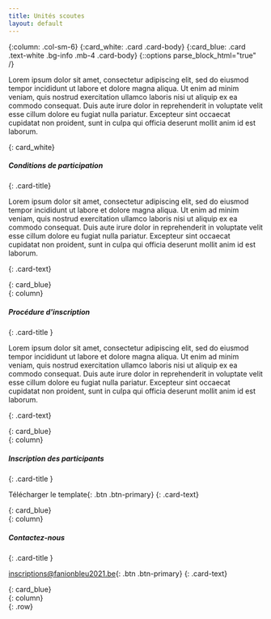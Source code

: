 ```yaml
---
title: Unités scoutes
layout: default
---
```

{:column: .col-sm-6}
{:card_white: .card .card-body}
{:card_blue: .card .text-white .bg-info .mb-4 .card-body}
{::options parse_block_html="true" /}

<!-- cspell:disable-->
Lorem ipsum dolor sit amet, consectetur adipiscing elit, sed do eiusmod tempor incididunt ut labore et dolore magna
aliqua. Ut enim ad minim veniam, quis nostrud exercitation ullamco laboris nisi ut aliquip ex ea commodo consequat.
Duis aute irure dolor in reprehenderit in voluptate velit esse cillum dolore eu fugiat nulla pariatur. Excepteur
sint occaecat cupidatat non proident, sunt in culpa qui officia deserunt mollit anim id est laborum.
<!-- cspell:enable-->
{: card_white}

<div>

<div>
<div>

##### Conditions de participation
{: .card-title}

<!-- cspell:disable-->
Lorem ipsum dolor sit amet, consectetur adipiscing elit, sed do eiusmod tempor incididunt ut labore et dolore magna
aliqua. Ut enim ad minim veniam, quis nostrud exercitation ullamco laboris nisi ut aliquip ex ea commodo consequat.
Duis aute irure dolor in reprehenderit in voluptate velit esse cillum dolore eu fugiat nulla pariatur. Excepteur
sint occaecat cupidatat non proident, sunt in culpa qui officia deserunt mollit anim id est laborum.
<!-- cspell:enable-->
{: .card-text}

</div>
{: card_blue}
</div>
{: column}

<div>
<div>

##### Procédure d'inscription
{: .card-title }

<!-- cspell:disable-->
Lorem ipsum dolor sit amet, consectetur adipiscing elit, sed do eiusmod tempor incididunt ut labore et dolore magna
aliqua. Ut enim ad minim veniam, quis nostrud exercitation ullamco laboris nisi ut aliquip ex ea commodo consequat.
Duis aute irure dolor in reprehenderit in voluptate velit esse cillum dolore eu fugiat nulla pariatur. Excepteur
sint occaecat cupidatat non proident, sunt in culpa qui officia deserunt mollit anim id est laborum.
<!-- cspell:enable-->
{: .card-text}

</div>
{: card_blue}
</div>
{: column}

<div>
<div>

##### Inscription des participants
{: .card-title }

<a>Télécharger le template</a>{: .btn .btn-primary}
{: .card-text}

</div>
{: card_blue}
</div>
{: column}

<div>
<div>

##### Contactez-nous
{: .card-title }

<a>inscriptions@fanionbleu2021.be</a>{: .btn .btn-primary}
{: .card-text}

</div>
{: card_blue}
</div>
{: column}

</div>
{: .row}
